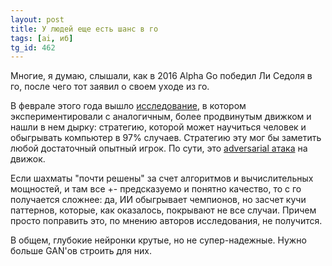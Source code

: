 ```yaml
---
layout: post
title: У людей еще есть шанс в го
tags: [ai, иб]
tg_id: 462
---
```

Многие, я думаю, слышали, как в 2016 Alpha Go победил Ли Седоля в го, после чего тот заявил о своем уходе из го.

В феврале этого года вышло [исследование](https://goattack.far.ai/pdfs/go_attack_paper.pdf), в котором экспериментировали с аналогичным, более продвинутым движком и нашли в нем дырку: стратегию, которой может научиться человек и обыгрывать компьютер в 97% случаев. Стратегию эту мог бы заметить любой достаточный опытный игрок. По сути, это [adversarial атака](/2023/08/01/adversarial-attacks-on-gpt.html) на движок.

Если шахматы "почти решены" за счет алгоритмов и вычислительных мощностей, и там все +- предсказуемо и понятно качество, то с го получается сложнее: да, ИИ обыгрывает чемпионов, но засчет кучи паттернов, которые, как оказалось, покрывают не все случаи. Причем просто поправить это, по мнению авторов исследования, не получится.

В общем, глубокие нейронки крутые, но не супер-надежные. Нужно больше GAN'ов строить для них.

